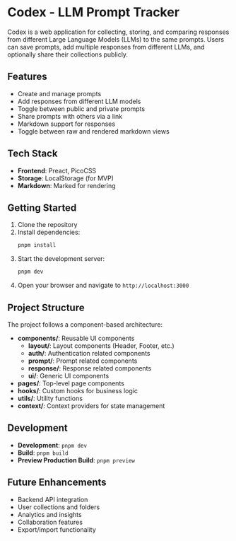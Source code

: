 # Codex - LLM Prompt Tracker

Codex is a web application for collecting, storing, and comparing responses from different Large Language Models (LLMs) to the same prompts. Users can save prompts, add multiple responses from different LLMs, and optionally share their collections publicly.

## Features

- Create and manage prompts
- Add responses from different LLM models
- Toggle between public and private prompts
- Share prompts with others via a link
- Markdown support for responses
- Toggle between raw and rendered markdown views

## Tech Stack

- **Frontend**: Preact, PicoCSS
- **Storage**: LocalStorage (for MVP)
- **Markdown**: Marked for rendering

## Getting Started

1. Clone the repository
2. Install dependencies:
   ```bash
   pnpm install
   ```
3. Start the development server:
   ```bash
   pnpm dev
   ```
4. Open your browser and navigate to `http://localhost:3000`

## Project Structure

The project follows a component-based architecture:

- **components/**: Reusable UI components
  - **layout/**: Layout components (Header, Footer, etc.)
  - **auth/**: Authentication related components
  - **prompt/**: Prompt related components
  - **response/**: Response related components
  - **ui/**: Generic UI components
- **pages/**: Top-level page components
- **hooks/**: Custom hooks for business logic
- **utils/**: Utility functions
- **context/**: Context providers for state management

## Development

- **Development**: `pnpm dev`
- **Build**: `pnpm build`
- **Preview Production Build**: `pnpm preview`

## Future Enhancements

- Backend API integration
- User collections and folders
- Analytics and insights
- Collaboration features
- Export/import functionality